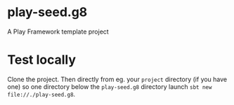 # play-seed.g8
A Play Framework template project

# Test locally
Clone the project. Then directly from eg. your `project` directory (if you have one) so one directory
below the `play-seed.g8` directory launch `sbt new file://./play-seed.g8`.
  